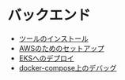 # バックエンド

- [ツールのインストール](TOOLS_INSTALLATION.md)
- [AWSのためのセットアップ](AWS_SETUP.md)
- [EKSへのデプロイ](DEPLOY_TO_EKS.md)
- [docker-compose上のデバッグ](DEBUG_ON_DOCKER_COMPOSE.md)
